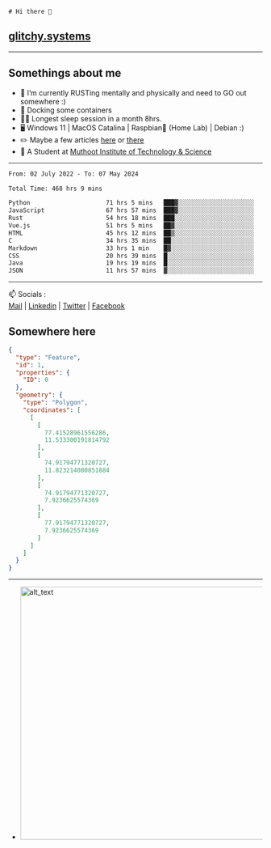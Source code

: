 ```
# Hi there 👋
```
## [glitchy.systems](https://glitchy.systems)
---

## Somethings about me



- 🌱 I’m currently RUSTing mentally and physically and need to GO out somewhere :)
- 🐋 Docking some containers
- 😶‍🌫️ Longest sleep session in a month 8hrs.
- 🖥️ Windows 11 | MacOS Catalina | Raspbian🥧 (Home Lab) | Debian :)
- ✏️ Maybe a few articles [here](https://medium.com/@advaithnarayanan8) or [there](https://medium.com/@advaithnarayanan8)
- 📑 A Student at [Muthoot Institute of Technology & Science](https://mgmits.ac.in/)



---

<!--START_SECTION:waka-->

```txt
From: 02 July 2022 - To: 07 May 2024

Total Time: 468 hrs 9 mins

Python                     71 hrs 5 mins   ███▓░░░░░░░░░░░░░░░░░░░░░   15.19 %
JavaScript                 67 hrs 57 mins  ███▓░░░░░░░░░░░░░░░░░░░░░   14.52 %
Rust                       54 hrs 18 mins  ███░░░░░░░░░░░░░░░░░░░░░░   11.60 %
Vue.js                     51 hrs 5 mins   ██▓░░░░░░░░░░░░░░░░░░░░░░   10.91 %
HTML                       45 hrs 12 mins  ██▒░░░░░░░░░░░░░░░░░░░░░░   09.66 %
C                          34 hrs 35 mins  ██░░░░░░░░░░░░░░░░░░░░░░░   07.39 %
Markdown                   33 hrs 1 min    █▓░░░░░░░░░░░░░░░░░░░░░░░   07.05 %
CSS                        20 hrs 39 mins  █░░░░░░░░░░░░░░░░░░░░░░░░   04.41 %
Java                       19 hrs 19 mins  █░░░░░░░░░░░░░░░░░░░░░░░░   04.13 %
JSON                       11 hrs 57 mins  ▓░░░░░░░░░░░░░░░░░░░░░░░░   02.56 %
```

<!--END_SECTION:waka-->

---

📫 Socials :<br>
[Mail](mailto:advaith@glitchy.systems) | [Linkedin](https://www.linkedin.com/in/advaith-narayanan-a72152214/) | [Twitter](https://twitter.com/advaithnarayan) | [Facebook](https://screenmessage.com/qinq)

## Somewhere here

```geojson
{
  "type": "Feature",
  "id": 1,
  "properties": {
    "ID": 0
  },
  "geometry": {
    "type": "Polygon",
    "coordinates": [
      [
        [
          77.41528961556286,
          11.533300191814792
        ],
        [
          74.91794771320727,
          11.823214080851884
        ],
        [
          74.91794771320727,
          7.9236625574369
        ],
        [
          77.91794771320727,
          7.9236625574369
        ]
      ]
    ]
  }
}
```


--- 
- [<img alt="alt_text" width="500px" src="https://valid.x86.fr/cache/banner/xv24bv-6.png" />](https://valid.x86.fr/xv24bv)


